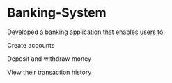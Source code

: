 # Banking-System
Developed a banking application that enables users to:

Create accounts 

Deposit and withdraw money

View their transaction history
